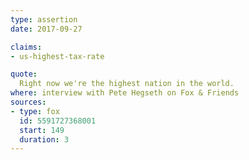 ```yaml
---
type: assertion
date: 2017-09-27

claims:
- us-highest-tax-rate

quote:
  Right now we're the highest nation in the world.
where: interview with Pete Hegseth on Fox & Friends
sources:
- type: fox
  id: 5591727368001
  start: 149
  duration: 3
---
```

